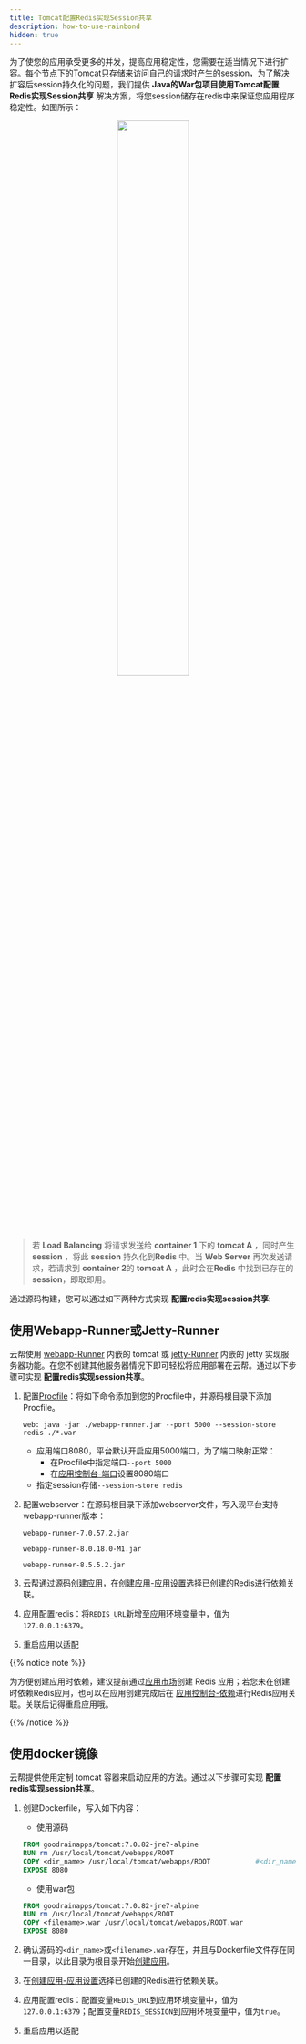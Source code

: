 ```yaml
---
title: Tomcat配置Redis实现Session共享
description: how-to-use-rainbond
hidden: true
---
```


为了使您的应用承受更多的并发，提高应用稳定性，您需要在适当情况下进行扩容。每个节点下的Tomcat只存储来访问自己的请求时产生的session，为了解决扩容后session持久化的问题，我们提供 **Java的War包项目使用Tomcat配置Redis实现Session共享** 解决方案，将您session储存在redis中来保证您应用程序稳定性。如图所示：

<center><img src="https://static.goodrain.com/images/acp/docs/code-docs/java/java-session-redis.png" width="50%"/></center>

> 若 **Load Balancing** 将请求发送给 **container 1** 下的 **tomcat A** ，同时产生 **session** ，将此 **session** 持久化到**Redis** 中。当 **Web Server** 再次发送请求，若请求到 **container 2**的 **tomcat A** ，此时会在**Redis** 中找到已存在的 **session**，即取即用。

通过源码构建，您可以通过如下两种方式实现 **配置redis实现session共享**:

## 使用Webapp-Runner或Jetty-Runner

云帮使用 [webapp-Runner]() 内嵌的 tomcat 或 [jetty-Runner]() 内嵌的 jetty 实现服务器功能。在您不创建其他服务器情况下即可轻松将应用部署在云帮。通过以下步骤可实现 **配置redis实现session共享**。

1. 配置[Procfile](https://www.rainbond.com/docs/stable/user-lang-docs/etc/procfile.html)：将如下命令添加到您的Procfile中，并源码根目录下添加Procfile。

   

   ```
   web: java -jar ./webapp-runner.jar --port 5000 --session-store redis ./*.war
   ```

   - 应用端口8080，平台默认开启应用5000端口，为了端口映射正常：
     - 在Procfile中指定端口`--port 5000`
     - 在[应用控制台-端口](https://www.rainbond.com/docs/stable/user-app-docs/myapps/myapp-platform-port.html)设置8080端口
   - 指定session存储`--session-store redis`

2. 配置webserver：在源码根目录下添加webserver文件，写入现平台支持webapp-runner版本：

   

   ```
   webapp-runner-7.0.57.2.jar
   ```

   

   ```
   webapp-runner-8.0.18.0-M1.jar
   ```

   

   ```
   webapp-runner-8.5.5.2.jar
   ```

3. 云帮通过源码[创建应用](https://www.rainbond.com/docs/stable/user-app-docs/addapp/addapp-code.html)，在[创建应用-应用设置](https://www.rainbond.com/docs/stable/user-app-docs/addapp/addapp-code.html#part-2c9f27d6be436681)选择已创建的Redis进行依赖关联。

4. 应用配置redis：将`REDIS_URL`新增至应用环境变量中，值为 `127.0.0.1:6379`。

5. 重启应用以适配

{{% notice note %}}

为方便创建应用时依赖，建议提前通过[应用市场](https://www.rainbond.com/docs/stable/user-app-docs/addapp/addapp-market.html)创建 Redis 应用；若您未在创建时依赖Redis应用，也可以在应用创建完成后在 [应用控制台-依赖](https://www.rainbond.com/docs/stable/user-app-docs/myapps/myapp-platform-reliance.html)进行Redis应用关联。关联后记得重启应用哦。

{{% /notice %}}

## 使用docker镜像

云帮提供使用定制 tomcat 容器来启动应用的方法。通过以下步骤可实现 **配置redis实现session共享**。

1. 创建Dockerfile，写入如下内容：

   - 使用源码

   

   ```dockerfile
   FROM goodrainapps/tomcat:7.0.82-jre7-alpine
   RUN rm /usr/local/tomcat/webapps/ROOT
   COPY <dir_name> /usr/local/tomcat/webapps/ROOT			#<dir_name>为源码目录名称
   EXPOSE 8080
   ```
   - 使用war包

   

   ```dockerfile
   FROM goodrainapps/tomcat:7.0.82-jre7-alpine
   RUN rm /usr/local/tomcat/webapps/ROOT
   COPY <filename>.war /usr/local/tomcat/webapps/ROOT.war
   EXPOSE 8080
   ```

2. 确认源码的`<dir_name>`或`<filename>.war`存在，并且与Dockerfile文件存在同一目录，以此目录为根目录开始[创建应用](https://www.rainbond.com/docs/stable/user-app-docs/addapp/addapp-code.html)。

3. 在[创建应用-应用设置](https://www.rainbond.com/docs/stable/user-app-docs/addapp/addapp-code.html#part-2c9f27d6be436681)选择已创建的Redis进行依赖关联。

4. 应用配置redis：配置变量`REDIS_URL`到应用环境变量中，值为 `127.0.0.1:6379`；配置变量`REDIS_SESSION`到应用环境变量中，值为`true`。

5. 重启应用以适配